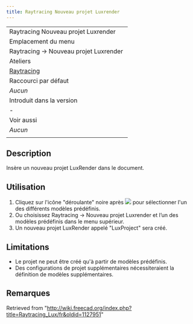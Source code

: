```yaml
---
title: Raytracing Nouveau projet Luxrender
---
```

|  |
| --- |
| Raytracing Nouveau projet Luxrender |
| Emplacement du menu |
| Raytracing → Nouveau projet Luxrender ‏‎ |
| Ateliers |
| [Raytracing](/Raytracing_Workbench/fr "Raytracing Workbench/fr") |
| Raccourci par défaut |
| *Aucun* |
| Introduit dans la version |
| - |
| Voir aussi |
| *Aucun* |
|  |

## Description

Insère un nouveau projet LuxRender dans le document.

## Utilisation

1. Cliquez sur l'icône "déroulante" noire après ![](/images/Raytracing_Lux.svg) pour sélectionner l'un des différents modèles prédéfinis.
2. Ou choisissez Raytracing → Nouveau projet Luxrender et l’un des modèles prédéfinis dans le menu supérieur.
3. Un nouveau projet LuxRender appelé "LuxProject" sera créé.

## Limitations

* Le projet ne peut être créé qu'à partir de modèles prédéfinis.
* Des configurations de projet supplémentaires nécessiteraient la définition de modèles supplémentaires.

## Remarques

Retrieved from "<http://wiki.freecad.org/index.php?title=Raytracing_Lux/fr&oldid=1127951>"